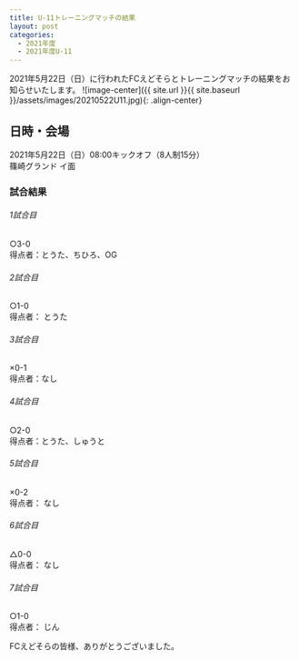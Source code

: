```yaml
---
title: U-11トレーニングマッチの結果
layout: post
categories:
  - 2021年度
  - 2021年度U-11
---
```


2021年5月22日（日）に行われたFCえどそらとトレーニングマッチの結果をお知らせいたします。
![image-center]({{ site.url }}{{ site.baseurl }}/assets/images/20210522U11.jpg){: .align-center}

## 日時・会場

2021年5月22日（日）08:00キックオフ（8人制15分）  
篠崎グランド イ面

### 試合結果

######  1試合目  
○3-0  
得点者：とうた、ちひろ、OG

###### 2試合目  
○1-0  
得点者： とうた

######  3試合目  
×0-1  
得点者：なし

######  4試合目  
○2-0    
得点者：とうた、しゅうと

###### 5試合目  
×0-2    
得点者： なし

###### 6試合目  
△0-0    
得点者： なし

###### 7試合目  
○1-0    
得点者： じん

FCえどそらの皆様、ありがとうございました。
